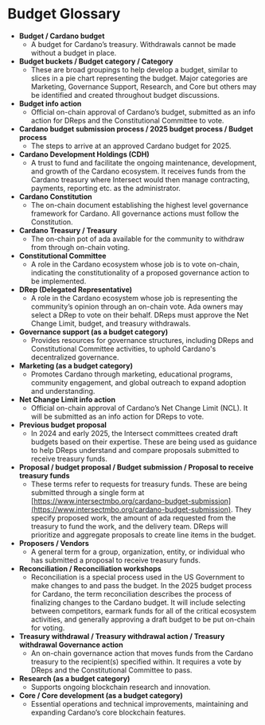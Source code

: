 # Budget Glossary

* **Budget / Cardano budget**
  * A budget for Cardano’s treasury. Withdrawals cannot be made without a budget in place.
* **Budget buckets / Budget category / Category**
  * These are broad groupings to help develop a budget, similar to slices in a pie chart representing the budget. Major categories are Marketing, Governance Support, Research, and Core but others may be identified and created throughout budget discussions.
* **Budget info action**
  * Official on-chain approval of Cardano’s budget, submitted as an info action for DReps and the Constitutional Committee to vote.
* **Cardano budget submission process / 2025 budget process / Budget process**
  * The steps to arrive at an approved Cardano budget for 2025.&#x20;
* **Cardano Development Holdings (CDH)**
  * A trust to fund and facilitate the ongoing maintenance, development, and growth of the Cardano ecosystem. It receives funds from the Cardano treasury where Intersect would then manage contracting, payments, reporting etc. as the administrator.
* **Cardano Constitution**
  * The on-chain document establishing the highest level governance framework for Cardano. All governance actions must follow the Constitution.
* **Cardano Treasury / Treasury**
  * The on-chain pot of ada available for the community to withdraw from through on-chain voting.
* **Constitutional Committee**
  * A role in the Cardano ecosystem whose job is to vote on-chain, indicating the constitutionality of a proposed governance action to be implemented.
* **DRep (Delegated Representative)**
  * A role in the Cardano ecosystem whose job is representing the community’s opinion through an on-chain vote. Ada owners may select a DRep to vote on their behalf. DReps must approve the Net Change Limit, budget, and treasury withdrawals.
* **Governance support  (as a budget category)**
  * Provides resources for governance structures, including DReps and Constitutional Committee activities, to uphold Cardano's decentralized governance.
* **Marketing (as a budget category)**
  * Promotes Cardano through marketing, educational programs, community engagement, and global outreach to expand adoption and understanding.
* **Net Change Limit info action**
  * Official on-chain approval of Cardano’s Net Change Limit (NCL). It will be submitted as an info action for DReps to vote.
* **Previous budget proposal**
  * In 2024 and early 2025, the Intersect committees created draft budgets based on their expertise. These are being used as guidance to help DReps understand and compare proposals submitted to receive treasury funds.
* **Proposal / budget proposal / Budget submission / Proposal to receive treasury funds**
  * These terms refer to requests for treasury funds. These are being submitted through a single form at [https://www.intersectmbo.org/cardano-budget-submission](https://www.intersectmbo.org/cardano-budget-submission). They specify proposed work, the amount of ada requested from the treasury to fund the work, and the delivery team. DReps will prioritize and aggregate proposals to create line items in the budget.
* **Proposers / Vendors**&#x20;
  * A general term for a group, organization, entity, or individual who has submitted a proposal to receive treasury funds.
* **Reconciliation / Reconciliation workshops**
  * Reconciliation is a special process used in the US Government to make changes to and pass the budget. In the 2025 budget process for Cardano, the term reconciliation describes the process of finalizing changes to the Cardano budget. It will include selecting between competitors, earmark funds for all of the critical ecosystem activities, and generally approving a draft budget to be put on-chain for voting.
* **Treasury withdrawal / Treasury withdrawal action / Treasury withdrawal Governance action**
  * An on-chain governance action that moves funds from the Cardano treasury to the recipient(s) specified within. It requires a vote by DReps and the Constitutional Committee to pass.
* **Research (as a budget category)**
  * Supports ongoing blockchain research and innovation.
* **Core / Core development (as a budget category)**
  * Essential operations and technical improvements, maintaining and expanding Cardano’s core blockchain features.
